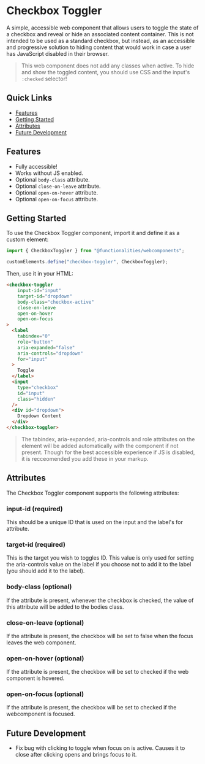 # Checkbox Toggler

A simple, accessible web component that allows users to toggle the state of a checkbox and reveal or hide an associated content container. This is not intended to be used as a standard checkbox, but instead, as an accessible and progressive solution to hiding content that would work in case a user has JavaScript disabled in their browser.

> This web component does not add any classes when active. To hide and show the toggled content, you should use CSS and the input's ``:checked`` selector!

## Quick Links
- [Features](#features)
- [Getting Started](#getting-started)
- [Attributes](#attributes)
- [Future Development](#future-development)

## Features
- Fully accessible!
- Works without JS enabled.
- Optional ``body-class`` attribute.
- Optional ``close-on-leave`` attribute.
- Optional ``open-on-hover`` attribute.
- Optional ``open-on-focus`` attribute.

## Getting Started

To use the Checkbox Toggler component, import it and define it as a custom element:

```typescript
import { CheckboxToggler } from "@functionalities/webcomponents";

customElements.define("checkbox-toggler", CheckboxToggler);
```

Then, use it in your HTML:

```html
<checkbox-toggler
    input-id="input"
    target-id="dropdown"
    body-class="checkbox-active"
    close-on-leave
    open-on-hover
    open-on-focus
>
  <label
    tabindex="0"
    role="button"
    aria-expanded="false"
    aria-controls="dropdown"
    for="input"
  >
    Toggle
  </label>
  <input
    type="checkbox"
    id="input"
    class="hidden"
  />
  <div id="dropdown">
    Dropdown Content
  </div>
</checkbox-toggler>
```

> The tabindex, aria-expanded, aria-controls and role attributes on the element will be added automatically with the component if not present. Though for the best accessible experience if JS is disabled, it is recceomended you add these in your markup.

## Attributes

The Checkbox Toggler component supports the following attributes:

### input-id (required)

This should be a unique ID that is used on the input and the label's for attribute.

### target-id (required)

This is the target you wish to toggles ID. This value is only used for setting the aria-controls value on the label if you choose not to add it to the label (you should add it to the label).

### body-class (optional)

If the attribute is present, whenever the checkbox is checked, the value of this attribute will be added to the bodies class.

### close-on-leave (optional)

If the attribute is present, the checkbox will be set to false when the focus leaves the web component.

### open-on-hover (optional)

If the attribute is present, the checkbox will be set to checked if the web component is hovered.

### open-on-focus (optional)

If the attribute is present, the checkbox will be set to checked if the webcomponent is focused.

## Future Development
- Fix bug with clicking to toggle when focus on is active. Causes it to close after clicking opens and brings focus to it.